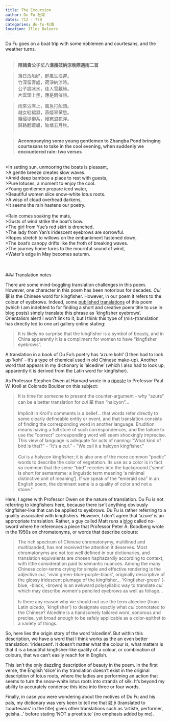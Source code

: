 ```yaml
---
title: The Excursion
author: Du Fu 杜甫
dates: 712 - 770
categories: du-fu-杜甫
location: Illes Balears
---
```

Du Fu goes on a boat trip with some noblemen and courtesans, and the weather turns<!--more-->.  
<br>

>**陪諸貴公子丈八溝攜妓納涼晚際遇雨二首**
  
> 落日放船好，輕風生浪遲。<br>
> 竹深留客處，荷淨納涼時。<br>
> 公子調冰水，佳人雪藕絲。<br>
> 片雲頭上黑，應是雨催詩。<br>

> 雨來沾席上，風急打船頭。<br>
> 越女紅裙濕，燕姬翠黛愁。<br>
> 纜侵堤柳系，幔宛浪花浮。<br>
> 歸路翻蕭颯，陂塘五月秋。<br><br>

>**Accompanying some young gentlemen to Zhangba Pond bringing courtesans to take in the cool evening, when suddenly we encountered rain: two verses**
<br>      
>In setting sun, unmooring the boats is pleasant, <br>
>A gentle breeze creates slow waves.<br>
>Amid deep bamboo a place to rest with guests,<br>
>Pure lotuses, a moment to enjoy the cool.<br>
>Young gentlemen prepare iced water,<br>
>Beautiful women slice snow-white lotus roots.<br>
>A wisp of cloud overhead darkens,<br>
>It seems the rain hastens our poetry.<br><br>
>Rain comes soaking the mats,<br>
>Gusts of wind strike the boat’s bow.<br>
>The girl from Yue’s red skirt is drenched,<br>
>The lady from Yan’s iridescent eyebrows are sorrowful.<br>
>Ropes stretch to willows on the embankment fastened down,<br>
>The boat’s canopy drifts like the froth of breaking waves.<br>
>The journey home turns to the mournful sound of wind,<br>
>Water’s edge in May becomes autumn.<br><br><br>

<p class="post-title divided p-name"></p>    
### Translation notes

There are some mind-boggling translation challenges in this poem. However, one character in this poem has been notorious for decades. *Cui* 翠 is the Chinese word for kingfisher. However, in our poem it refers to the colour of eyebrows. Indeed, some [published translations](https://poets.org/poem/excursion) of this poem (which I am indebted to for finding a short and creative poem title to use in blog posts) simply translate this phrase as ‘kingfisher eyebrows’. Orientalism alert! I won’t link to it, but I think this type of (mis-)translation has directly led to one art gallery online stating: 

> It is likely no surprise that the kingfisher is a symbol of beauty, and in China apparently it is a compliment for women to have “kingfisher eyebrows”.

A translation in a book of Du Fu’s poetry has ‘azure kohl’ (I then had to look up ‘kohl’ - it’s a type of chemical used in old Chinese make-up). Another word that appears in my dictionary is ‘alcedine’ (which I also had to look up, apparently it is derived from the Latin word for kingfisher).

As Professor Stephen Owen at Harvard wrote in a [riposte](https://doi.org/10.2307/823510) to Professor Paul W. Kroll at Colorado Boulder on this subject:

> It is time for someone to present the counter-argument - why “azure” can be a better translation for *cui* 翠 than “halcyon”... <br> <br>
> Implicit in Kroll's comments is a belief... that words refer directly to some clearly defineable entity or event, and that translation consists of finding the corresponding word in another language. Erudition means having a full store of such correspondences, and the failure to use the "correct" corresponding word will seem shockingly imprecise. This view of language is adequate for acts of naming: "What kind of bird is that?" - “It's a *cui*.” - "We call it a halcyon kingfisher.”<br> <br>
> *Cui* is a halycon kingfisher; it is also one of the more common “poetic” words to describe the color of vegetation. Its use as a color is in fact so common that the seme ”bird” recedes into the background [‘seme’ is short for semanteme: a linguistic term meaning ‘a minimal distinctive unit of meaning’]. If we speak of the “emerald sea” in an English poem, the dominant seme is a quality of color and not a stone."

Here, I agree with Professor Owen on the nature of translation. Du Fu is not referring to kingfishers here, because there isn’t anything obviously kingfisher-like that can be applied to eyebrows. Du Fu is rather referring to a quality associated with kingfishers. However, I don’t agree that ‘azure’ is an appropriate translation. Rather, a guy called Matt runs a [blog](http://no-sword.jp/blog/2013/07/alcedine.html) called no-sword where he references a piece that Professor Peter A. Boodberg wrote in the 1950s on chromatonyms, or words that describe colours:

> The rich spectrum of Chinese chromatonymy, multilined and multibanded, has not received the attention it deserves. Most chromatonyms are not too well defined in our dictionaries, and translation equivalents are chosen haphazardly according to context, with little consideration paid to semantic nuances. Among the many Chinese color-terms crying for simple and effective rendering is the adjective *cui*, 'vivid green-blue-purple-black', originally descriptive of the glossy iridescent plumage of the kingfisher... 'Kingfisher-green' (-blue, -black, -brown) is an awkward polysyllabic way to translate *cui* which may describe women's penciled eyebrows as well as foliage... <br><br>
> Is there any reason why we should not use the term alcedine (from Latin *alcedo*, 'kingfisher') to designate exactly what *cui* connotated to the Chinese? Alcedine is a handsomely tailored word, sonorous and precise, yet broad enough to be safely applicable as a color-epithet to a variety of things.

So, here lies the origin story of the word ‘alcedine’. But within this description, we have a word that I think works as the an even better translation: ‘iridescent’. It doesn’t matter what the colour is, what matters is that it is a beautiful kingfisher-like quality of a colour, or combination of colours, that we can’t easily reach for in English.

This isn’t the only dazzling description of beauty in the poem. In the first verse, the English ‘slice’ in my translation doesn’t exist in the original description of lotus roots, where the ladies are performing an action that seems to turn the snow-white lotus roots into strands of silk. It’s beyond my ability to accurately condense this idea into three or four words.

Finally, in case you were wondering about the motives of Du Fu and his pals, my dictionary was very keen to tell me that 妓 *ji* (translated to ‘courtesans’ in the title) gives other translations such as ‘artiste, performer, geisha...’ before stating ‘NOT a prostitute’ (no emphasis added by me).
